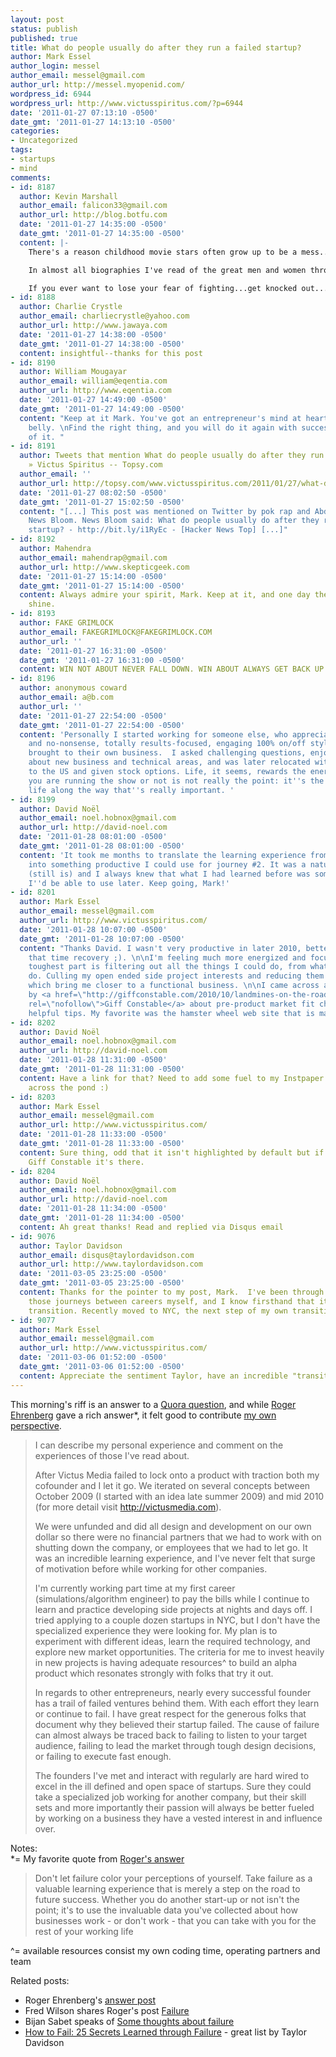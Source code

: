 ```yaml
---
layout: post
status: publish
published: true
title: What do people usually do after they run a failed startup?
author: Mark Essel
author_login: messel
author_email: messel@gmail.com
author_url: http://messel.myopenid.com/
wordpress_id: 6944
wordpress_url: http://www.victusspiritus.com/?p=6944
date: '2011-01-27 07:13:10 -0500'
date_gmt: '2011-01-27 14:13:10 -0500'
categories:
- Uncategorized
tags:
- startups
- mind
comments:
- id: 8187
  author: Kevin Marshall
  author_email: falicon33@gmail.com
  author_url: http://blog.botfu.com
  date: '2011-01-27 14:35:00 -0500'
  date_gmt: '2011-01-27 14:35:00 -0500'
  content: |-
    There's a reason childhood movie stars often grow up to be a mess...getting a win before you've ever suffered a loss doesn't help you to grow or learn much...and it certainly doesn't get you to appreciate the luck that was involved. In fact it lulls you into thinking that it will always be that easy and when it's not, you are often unprepared to handle reality.

    In almost all biographies I've read of the great men and women throughout history...they all suffered, they all struggled first...but they did not let it beat them (for too long).

    If you ever want to lose your fear of fighting...get knocked out...once you recover, you'll realize that's about the worst thing that can happen...and it probably wasn't as bad as you imagined it might be.
- id: 8188
  author: Charlie Crystle
  author_email: charliecrystle@yahoo.com
  author_url: http://www.jawaya.com
  date: '2011-01-27 14:38:00 -0500'
  date_gmt: '2011-01-27 14:38:00 -0500'
  content: insightful--thanks for this post
- id: 8190
  author: William Mougayar
  author_email: william@eqentia.com
  author_url: http://www.eqentia.com
  date: '2011-01-27 14:49:00 -0500'
  date_gmt: '2011-01-27 14:49:00 -0500'
  content: "Keep at it Mark. You've got an entrepreneur's mind at heart and in your
    belly. \nFind the right thing, and you will do it again with success, I'm sure
    of it. "
- id: 8191
  author: Tweets that mention What do people usually do after they run a failed startup?
    » Victus Spiritus -- Topsy.com
  author_email: ''
  author_url: http://topsy.com/www.victusspiritus.com/2011/01/27/what-do-people-usually-do-after-they-run-a-failed-startup/?utm_source=pingback&amp;utm_campaign=L2
  date: '2011-01-27 08:02:50 -0500'
  date_gmt: '2011-01-27 15:02:50 -0500'
  content: "[...] This post was mentioned on Twitter by pok rap and Abdul Jaleel K.K,
    News Bloom. News Bloom said: What do people usually do after they run a failed
    startup? - http://bit.ly/i1RyEc - [Hacker News Top] [...]"
- id: 8192
  author: Mahendra
  author_email: mahendrap@gmail.com
  author_url: http://www.skepticgeek.com
  date: '2011-01-27 15:14:00 -0500'
  date_gmt: '2011-01-27 15:14:00 -0500'
  content: Always admire your spirit, Mark. Keep at it, and one day the light will
    shine.
- id: 8193
  author: FAKE GRIMLOCK
  author_email: FAKEGRIMLOCK@FAKEGRIMLOCK.COM
  author_url: ''
  date: '2011-01-27 16:31:00 -0500'
  date_gmt: '2011-01-27 16:31:00 -0500'
  content: WIN NOT ABOUT NEVER FALL DOWN. WIN ABOUT ALWAYS GET BACK UP.
- id: 8196
  author: anonymous coward
  author_email: a@b.com
  author_url: ''
  date: '2011-01-27 22:54:00 -0500'
  date_gmt: '2011-01-27 22:54:00 -0500'
  content: 'Personally I started working for someone else, who appreciated the dedication
    and no-nonsense, totally results-focused, engaging 100% on/off style that this
    brought to their own business.  I asked challenging questions, enjoyed learning
    about new business and technical areas, and was later relocated with visa support
    to the US and given stock options. Life, it seems, rewards the energised.  Whether
    you are running the show or not is not really the point: it''s the quality of
    life along the way that''s really important. '
- id: 8199
  author: David Noël
  author_email: noel.hobnox@gmail.com
  author_url: http://david-noel.com
  date: '2011-01-28 08:01:00 -0500'
  date_gmt: '2011-01-28 08:01:00 -0500'
  content: 'It took me months to translate the learning experience from journey #1
    into something productive I could use for journey #2. It was a natural process
    (still is) and I always knew that what I had learned before was something invaluable
    I''d be able to use later. Keep going, Mark!'
- id: 8201
  author: Mark Essel
  author_email: messel@gmail.com
  author_url: http://www.victusspiritus.com/
  date: '2011-01-28 10:07:00 -0500'
  date_gmt: '2011-01-28 10:07:00 -0500'
  content: "Thanks David. I wasn't very productive in later 2010, better to label
    that time recovery ;). \n\nI'm feeling much more energized and focused now. The
    toughest part is filtering out all the things I could do, from what I need to
    do. Culling my open ended side project interests and reducing them to activities
    which bring me closer to a functional business. \n\nI came across a great post
    by <a href=\"http://giffconstable.com/2010/10/landmines-on-the-road-to-product-market-fit/\"
    rel=\"nofollow\">Giff Constable</a> about pre-product market fit chock full of
    helpful tips. My favorite was the hamster wheel web site that is manually driven."
- id: 8202
  author: David Noël
  author_email: noel.hobnox@gmail.com
  author_url: http://david-noel.com
  date: '2011-01-28 11:31:00 -0500'
  date_gmt: '2011-01-28 11:31:00 -0500'
  content: Have a link for that? Need to add some fuel to my Instpaper for the flight
    across the pond :)
- id: 8203
  author: Mark Essel
  author_email: messel@gmail.com
  author_url: http://www.victusspiritus.com/
  date: '2011-01-28 11:33:00 -0500'
  date_gmt: '2011-01-28 11:33:00 -0500'
  content: Sure thing, odd that it isn't highlighted by default but if you mouse over
    Giff Constable it's there.
- id: 8204
  author: David Noël
  author_email: noel.hobnox@gmail.com
  author_url: http://david-noel.com
  date: '2011-01-28 11:34:00 -0500'
  date_gmt: '2011-01-28 11:34:00 -0500'
  content: Ah great thanks! Read and replied via Disqus email
- id: 9076
  author: Taylor Davidson
  author_email: disqus@taylordavidson.com
  author_url: http://www.taylordavidson.com
  date: '2011-03-05 23:25:00 -0500'
  date_gmt: '2011-03-05 23:25:00 -0500'
  content: Thanks for the pointer to my post, Mark.  I've been through a couple of
    those journeys between careers myself, and I know firsthand that it can be a tough
    transition. Recently moved to NYC, the next step of my own transition :)
- id: 9077
  author: Mark Essel
  author_email: messel@gmail.com
  author_url: http://www.victusspiritus.com/
  date: '2011-03-06 01:52:00 -0500'
  date_gmt: '2011-03-06 01:52:00 -0500'
  content: Appreciate the sentiment Taylor, have an incredible "transition" :)
---
```

<p>This morning's riff is an answer to a <a href="http://www.quora.com/What-do-people-usually-do-after-they-run-a-failed-startup">Quora question</a>, and while <a href="http://informationarbitrage.com/">Roger Ehrenberg</a> gave a rich answer*, it felt good to contribute <a href="http://www.quora.com/What-do-people-usually-do-after-they-run-a-failed-startup/answer/Mark-Essel">my own perspective</a>.</p>
<blockquote><p>
I can describe my personal experience and comment on the experiences of those I've read about. </p>
<p>After Victus Media failed to lock onto a product with traction both my cofounder and I let it go. We iterated on several concepts between October 2009 (I started with an idea late summer 2009) and mid 2010 (for more detail visit <a href="http://victusmedia.com">http://victusmedia.com</a>). </p>
<p>We were unfunded and did all design and development on our own dollar so there were no financial partners that we had to work with on shutting down the company, or employees that we had to let go. It was an incredible learning experience, and I've never felt that surge of motivation before while working for other companies. </p>
<p>I'm currently working part time at my first career (simulations/algorithm engineer) to pay the bills while I continue to learn and practice developing side projects at nights and days off. I tried applying to a couple dozen startups in NYC, but I don't have the specialized experience they were looking for. My plan is to experiment with different ideas, learn the required technology, and explore new market opportunities. The criteria for me to invest heavily in new projects is having adequate resources^ to build an alpha product which resonates strongly with folks that try it out.</p>
<p>In regards to other entrepreneurs, nearly every successful founder has a trail of failed ventures behind them. With each effort they learn or continue to fail. I have great respect for the generous folks that document why they believed their startup failed. The cause of failure can almost always be traced back to failing to listen to your target audience, failing to lead the market through tough design decisions, or failing to execute fast enough.</p>
<p>The founders I've met and interact with regularly are hard wired to excel in the ill defined and open space of startups. Sure they could take a specialized job working for another company, but their skill sets and more importantly their passion will always be better fueled by working on a business they have a vested interest in and influence over.
</p></blockquote>
<p>Notes:<br />
*= My favorite quote from <a href="http://www.quora.com/What-do-people-usually-do-after-they-run-a-failed-startup/answer/Roger-Ehrenberg">Roger's answer</a></p>
<blockquote><p>
Don't let failure color your perceptions of yourself. Take failure as a valuable learning experience that is merely a step on the road to future success. Whether you do another start-up or not isn't the point; it's to use the invaluable data you've collected about how businesses work - or don't work - that you can take with you for the rest of your working life
</p></blockquote>
<p>^= available resources consist my own coding time, operating partners and team </p>
<p>Related posts:</p>
<ul>
<li>Roger Ehrenberg's <a href="http://informationarbitrage.com/post/2953984660/failing-well">answer post</a></li>
<li>Fred Wilson shares Roger's post <a href="http://www.avc.com/a_vc/2011/01/failure.html">Failure</a></li>
<li>Bijan Sabet speaks of <a href="http://bijansabet.com/post/2686646794/some-thoughts-about-failure">Some thoughts about failure</a></li>
<li><a href="http://www.unstructuredventures.com/uv/2008/09/23/how-to-fail-25-secrets-learned-through-failure/">How to Fail: 25 Secrets Learned through Failure</a> - great list by Taylor Davidson</li>
</ul>
